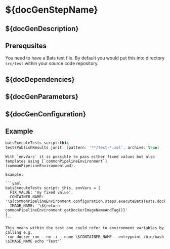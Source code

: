 # ${docGenStepName}

## ${docGenDescription}

## Prerequsites

You need to have a Bats test file. By default you would put this into directory `src/test` within your source code repository.

## ${docDependencies}

## ${docGenParameters}

## ${docGenConfiguration}

## Example

```groovy
batsExecuteTests script:this
testsPublishResults junit: [pattern: '**/Test-*.xml', archive: true]
```

    With `envVars` it is possible to pass either fixed values but also templates using [`commonPipelineEnvironment`](commonPipelineEnvironment.md).

    Example:

    ```yaml
    batsExecuteTests script: this, envVars = [
      FIX_VALUE: 'my fixed value',
      CONTAINER_NAME: '\${commonPipelineEnvironment.configuration.steps.executeBatsTests.dockerContainerName}',
      IMAGE_NAME: '\${return commonPipelineEnvironment.getDockerImageNameAndTag()}'
    ]
    ```

    This means within the test one could refer to environment variables by calling e.g.
    `run docker run --rm -i --name \$CONTAINER_NAME --entrypoint /bin/bash \$IMAGE_NAME echo "Test"`
